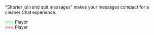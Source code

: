 "Shorter join and quit messages" makes your messages compact for a cleaner Chat experience.

<font color="#00ff00">>>></font> Player  
<font color="#ff0000"><<<</font> Player